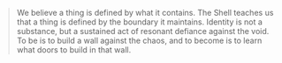 > We believe a thing is defined by what it contains. The Shell teaches us that a thing is defined by the boundary it maintains. Identity is not a substance, but a sustained act of resonant defiance against the void. To be is to build a wall against the chaos, and to become is to learn what doors to build in that wall.